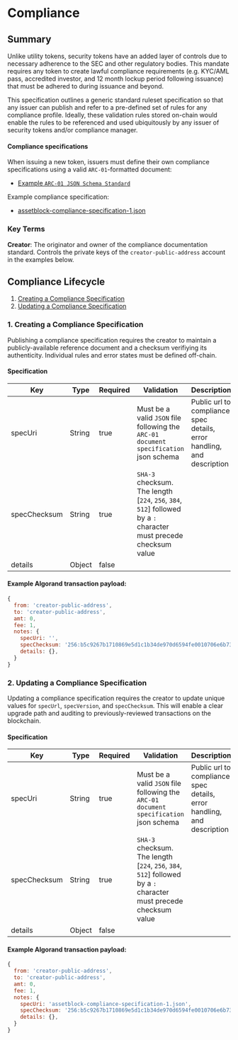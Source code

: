
# Compliance

## Summary

Unlike utility tokens, security tokens have an added layer of controls due to necessary adherence to the SEC and other regulatory bodies. This mandate requires any token to create lawful compliance requirements (e.g. KYC/AML pass, accredited investor, and 12 month lockup period following issuance) that must be adhered to during issuance and beyond.

This specification outlines a generic standard ruleset specification so that any issuer can publish and refer to a pre-defined set of rules for any compliance profile. Ideally, these validation rules stored on-chain would enable the rules to be referenced and used ubiquitously by any issuer of security tokens and/or compliance manager.

#### Compliance specifications

When issuing a new token, issuers must define their own compliance specifications using a valid `ARC-01`-formatted document: 

* [Example `ARC-01 JSON Schema Standard`](./schema.json)

Example compliance specification:

* [assetblock-compliance-specification-1.json](./compliance-example.json)

### Key Terms

**Creator**: The originator and owner of the compliance documentation standard. Controls the private keys of the `creator-public-address` account in the examples below.

## Compliance Lifecycle

1. [Creating a Compliance Specification](#creating-a-compliance-specification)
1. [Updating a Compliance Specification](#updating-a-compliance-specification)


### 1. Creating a Compliance Specification

Publishing a compliance specification requires the creator to maintain a publicly-available reference document and a checksum verifiying its authenticity. Individual rules and error states must be defined off-chain.

#### Specification
|Key|Type|Required|Validation|Description|
|----|----|----|----|----|
|specUri|String|true|Must be a valid `JSON` file following the `ARC-01 document specification` json schema |Public url to compliance spec details, error handling, and description |
|specChecksum|String|true|`SHA-3` checksum. The length [`224`, `256`, `384`, `512`] followed by a `:` character must precede checksum value|||details|Object|true|||
|details|Object|false|||


#### Example Algorand transaction payload:
```js
{
  from: 'creator-public-address',
  to: 'creator-public-address',
  amt: 0,
  fee: 1,
  notes: {    
    specUri: '',
    specChecksum: '256:b5c9267b1710869e5d1c1b34de970d6594fe0010706e6b7366c42d7151728a50',    
    details: {},
  }
}
```


### 2. Updating a Compliance Specification

Updating a compliance specification requires the creator to update unique values for `specUrl`, `specVersion`, and `specChecksum`. This will enable a clear upgrade path and auditing to previously-reviewed transactions on the blockchain.

#### Specification
|Key|Type|Required|Validation|Description|
|----|----|----|----|----|
|specUri|String|true|Must be a valid `JSON` file following the `ARC-01 document specification` json schema |Public url to compliance spec details, error handling, and description |
|specChecksum|String|true|`SHA-3` checksum. The length [`224`, `256`, `384`, `512`] followed by a `:` character must precede checksum value||
|details|Object|false|||

#### Example Algorand transaction payload:
```js
{
  from: 'creator-public-address',
  to: 'creator-public-address',
  amt: 0,
  fee: 1,
  notes: {    
    specUri: 'assetblock-compliance-specification-1.json',
    specChecksum: '256:b5c9267b1710869e5d1c1b34de970d6594fe0010706e6b7366c42d7151728a50',
    details: {},
  }
}
```